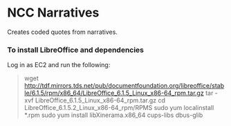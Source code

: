 # NCC Narratives

Creates coded quotes from narratives.

### To install LibreOffice and dependencies
Log in as EC2 and run the following:
> wget http://tdf.mirrors.tds.net/pub/documentfoundation.org/libreoffice/stable/6.1.5/rpm/x86_64/LibreOffice_6.1.5_Linux_x86-64_rpm.tar.gz
> tar -xvf LibreOffice_6.1.5_Linux_x86-64_rpm.tar.gz
> cd LibreOffice_6.1.5.2_Linux_x86-64_rpm/RPMS
> sudo yum localinstall *.rpm
> sudo yum install libXinerama.x86_64 cups-libs dbus-glib

